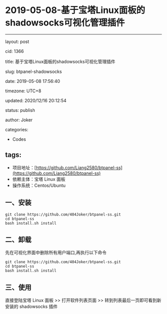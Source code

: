 # 2019-05-08-基于宝塔Linux面板的shadowsocks可视化管理插件
---
layout: post

cid: 1366

title: 基于宝塔Linux面板的shadowsocks可视化管理插件

slug: btpanel-shadowsocks

date: 2019-05-08 17:56:40

timezone: UTC+8

updated: 2020/12/16 20:12:54

status: publish

author: Joker

categories:
  - Codes

tags:
---

- 项目地址：[https://github.com/Liang2580/btpanel-ss](https://github.com/Liang2580/btpanel-ss)
- 依赖主体：宝塔 Linux 面板
- 操作系统：Centos/Ubuntu

## 一、安装

```
git clone https://github.com/404Joker/btpanel-ss.git
cd btpanel-ss
bash install.sh install
```

## 二、卸载

先在可视化界面中删除所有用户端口,再执行以下命令

```
git clone https://github.com/404Joker/btpanel-ss.git
cd btpanel-ss
bash install.sh install
```

## 三、使用

直接登陆宝塔 Linux 面板 >> 打开软件列表页面 >> 转到列表最后一页即可看到新安装的 shadowsocks 插件
